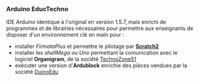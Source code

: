 ### Arduino EducTechno


IDE Arduino identique à l'original en version 1.5.7, mais enrichi de programmes et de librairies nécessaires pour permettre aux enseignants de disposer d'un environnement clé en main pour :
- installer _FirmataPlus_ et permettre le pilotage par **[Scratch2](http://scratch.mit.edu/)**
- installer les _shellMega ou Uno_ permettant la comunication avec le logiciel **Organigram**, de la société [TechnoZone51](http://www.technozone51.fr/)
- exécuter une version d'**Ardublock** enrichie des pièces vendues par la société [DuinoEdu](http://www.duinoedu.com/)




